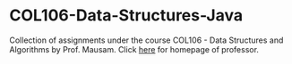 # COL106-Data-Structures-Java

Collection of assignments under the course COL106 - Data Structures and Algorithms by Prof. Mausam. Click [here](http://www.cse.iitd.ac.in/~mausam/) for homepage of professor.